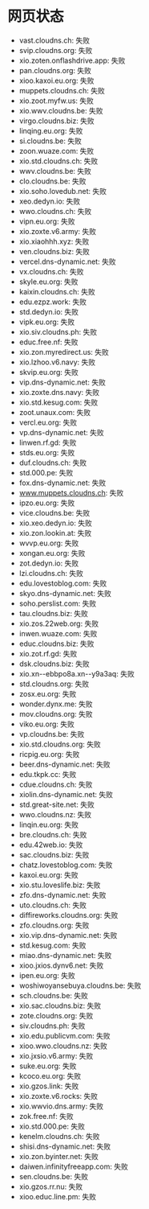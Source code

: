 # 网页状态
- vast.cloudns.ch: 失败
- svip.cloudns.org: 失败
- xio.zoten.onflashdrive.app: 失败
- pan.cloudns.org: 失败
- xioo.kaxoi.eu.org: 失败
- muppets.cloudns.ch: 失败
- xio.zoot.myfw.us: 失败
- xio.wwv.cloudns.be: 失败
- virgo.cloudns.biz: 失败
- linqing.eu.org: 失败
- si.cloudns.be: 失败
- zoon.wuaze.com: 失败
- xio.std.cloudns.ch: 失败
- wwv.cloudns.be: 失败
- clo.cloudns.be: 失败
- xio.soho.lovedub.net: 失败
- xeo.dedyn.io: 失败
- wwo.cloudns.ch: 失败
- vipn.eu.org: 失败
- xio.zoxte.v6.army: 失败
- xio.xiaohhh.xyz: 失败
- ven.cloudns.biz: 失败
- vercel.dns-dynamic.net: 失败
- vx.cloudns.ch: 失败
- skyle.eu.org: 失败
- kaixin.cloudns.ch: 失败
- edu.ezpz.work: 失败
- std.dedyn.io: 失败
- vipk.eu.org: 失败
- xio.siv.cloudns.ph: 失败
- educ.free.nf: 失败
- xio.zon.myredirect.us: 失败
- xio.lzhoo.v6.navy: 失败
- skvip.eu.org: 失败
- vip.dns-dynamic.net: 失败
- xio.zoxte.dns.navy: 失败
- xio.std.kesug.com: 失败
- zoot.unaux.com: 失败
- vercl.eu.org: 失败
- vp.dns-dynamic.net: 失败
- linwen.rf.gd: 失败
- stds.eu.org: 失败
- duf.cloudns.ch: 失败
- std.000.pe: 失败
- fox.dns-dynamic.net: 失败
- www.muppets.cloudns.ch: 失败
- ipzo.eu.org: 失败
- vice.cloudns.be: 失败
- xio.xeo.dedyn.io: 失败
- xio.zon.lookin.at: 失败
- wvvp.eu.org: 失败
- xongan.eu.org: 失败
- zot.dedyn.io: 失败
- lzi.cloudns.ch: 失败
- edu.lovestoblog.com: 失败
- skyo.dns-dynamic.net: 失败
- soho.perslist.com: 失败
- tau.cloudns.biz: 失败
- xio.zos.22web.org: 失败
- inwen.wuaze.com: 失败
- educ.cloudns.biz: 失败
- xio.zot.rf.gd: 失败
- dsk.cloudns.biz: 失败
- xio.xn--ebbpo8a.xn--y9a3aq: 失败
- std.cloudns.org: 失败
- zosx.eu.org: 失败
- wonder.dynx.me: 失败
- mov.cloudns.org: 失败
- viko.eu.org: 失败
- vp.cloudns.be: 失败
- xio.std.cloudns.org: 失败
- ricpig.eu.org: 失败
- beer.dns-dynamic.net: 失败
- edu.tkpk.cc: 失败
- cdue.cloudns.ch: 失败
- xiolin.dns-dynamic.net: 失败
- std.great-site.net: 失败
- wwo.cloudns.nz: 失败
- linqin.eu.org: 失败
- bre.cloudns.ch: 失败
- edu.42web.io: 失败
- sac.cloudns.biz: 失败
- chatz.lovestoblog.com: 失败
- kaxoi.eu.org: 失败
- xio.stu.loveslife.biz: 失败
- zfo.dns-dynamic.net: 失败
- uto.cloudns.ch: 失败
- diffireworks.cloudns.org: 失败
- zfo.cloudns.org: 失败
- xio.vip.dns-dynamic.net: 失败
- std.kesug.com: 失败
- miao.dns-dynamic.net: 失败
- xioo.jxios.dynv6.net: 失败
- ipen.eu.org: 失败
- woshiwoyansebuya.cloudns.be: 失败
- sch.cloudns.be: 失败
- xio.sac.cloudns.biz: 失败
- zote.cloudns.org: 失败
- siv.cloudns.ph: 失败
- xio.edu.publicvm.com: 失败
- xioo.wwo.cloudns.nz: 失败
- xio.jxsio.v6.army: 失败
- suke.eu.org: 失败
- kcoco.eu.org: 失败
- xio.gzos.link: 失败
- xio.zoxte.v6.rocks: 失败
- xio.wwvio.dns.army: 失败
- zok.free.nf: 失败
- xio.std.000.pe: 失败
- kenelm.cloudns.ch: 失败
- shisi.dns-dynamic.net: 失败
- xio.zon.byinter.net: 失败
- daiwen.infinityfreeapp.com: 失败
- sen.cloudns.be: 失败
- xio.gzos.rr.nu: 失败
- xioo.educ.line.pm: 失败
